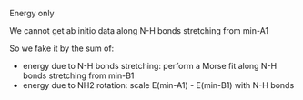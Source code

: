 Energy only

We cannot get ab initio data along N-H bonds stretching from min-A1

So we fake it by the sum of:
* energy due to N-H bonds stretching: perform a Morse fit along N-H bonds stretching from min-B1
* energy due to NH2 rotation: scale E(min-A1) - E(min-B1) with N-H bonds
